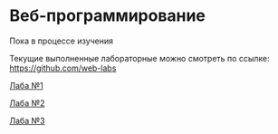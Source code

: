 # Веб-программирование

Пока в процессе изучения

Текущие выполненные лабораторные можно смотреть по ссылке: https://github.com/web-labs

[Лаба №1](https://github.com/web-labs/Web-Lab-1)

[Лаба №2](https://github.com/web-labs/Web-Lab-2)

[Лаба №3](https://github.com/web-labs/Web-Lab-3)
